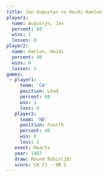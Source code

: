 ```yaml
---
title: Jan Augustyn vs Heidi Hanlon
player1:             
  name: Augustyn, Jan
  percent: 60        
  wins: 1            
  losses: 0          
player2:             
  name: Hanlon, Heidi
  percent: 46        
  wins: 0            
  losses: 1          
games:
 - player1:        
     team: 'CA'    
     position: Lead
     percent: 60   
     win: 1        
     loss: 0       
   player2:          
     team: 'NB'      
     position: Fourth
     percent: 46     
     win: 0          
     loss: 1         
   event: Hearts        
   year: 1987           
   draw: Round Robin(10)
   score: CA 11 - NB 2  
---
```


